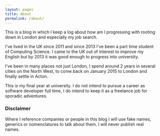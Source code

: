 ```yaml
---
layout: pages
title: About
permalink: /about/
---
```


This is a blog in which I keep a log about how am I progressing with
rooting down in London and especially my job search.

I've lived in the UK since 2011 and since 2013 I've been a part time student of Computing Science. I came to the UK out of interest to improve my English but by 2013 it was good enough to progress into university.

I've been in many places not just London, I spend around 2 years in several cities on the North West, to come back on January 2015 to London and finally settle in Acton.

This is my final year at university. I do not intend to pursue a career as software developer full time, I do intend to keep it as a freelance job for sporadic adventures.

### Disclaimer

Where I reference companies or people in this blog I will use fake names, generics or nomenclatures to talk about them. I will never publish real names.
